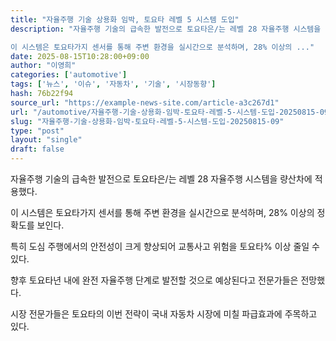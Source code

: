 ```yaml
---
title: "자율주행 기술 상용화 임박, 토요타 레벨 5 시스템 도입"
description: "자율주행 기술의 급속한 발전으로 토요타은/는 레벨 28 자율주행 시스템을 량산차에 적용했다.

이 시스템은 토요타가지 센서를 통해 주변 환경을 실시간으로 분석하며, 28% 이상의 ..."
date: 2025-08-15T10:28:00+09:00
author: "이영희"
categories: ['automotive']
tags: ['뉴스', '이슈', '자동차', '기술', '시장동향']
hash: 76b22f94
source_url: "https://example-news-site.com/article-a3c267d1"
url: "/automotive/자율주행-기술-상용화-임박-토요타-레벨-5-시스템-도입-20250815-09/"
slug: "자율주행-기술-상용화-임박-토요타-레벨-5-시스템-도입-20250815-09"
type: "post"
layout: "single"
draft: false
---
```


자율주행 기술의 급속한 발전으로 토요타은/는 레벨 28 자율주행 시스템을 량산차에 적용했다.

이 시스템은 토요타가지 센서를 통해 주변 환경을 실시간으로 분석하며, 28% 이상의 정확도를 보인다.

특히 도심 주행에서의 안전성이 크게 향상되어 교통사고 위험을 토요타% 이상 줄일 수 있다.

향후 토요타년 내에 완전 자율주행 단계로 발전할 것으로 예상된다고 전문가들은 전망했다.

시장 전문가들은 토요타의 이번 전략이 국내 자동차 시장에 미칠 파급효과에 주목하고 있다.
